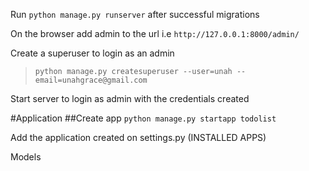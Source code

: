 Run `python manage.py runserver` after successful migrations

On the browser add admin to the url i.e `http://127.0.0.1:8000/admin/`

Create a superuser to login as an admin
 > `python manage.py createsuperuser --user=unah --email=unahgrace@gmail.com`

Start server to login as admin with the credentials created

#Application
##Create app
`python manage.py startapp todolist`

Add the application created on settings.py (INSTALLED APPS)
  
Models
